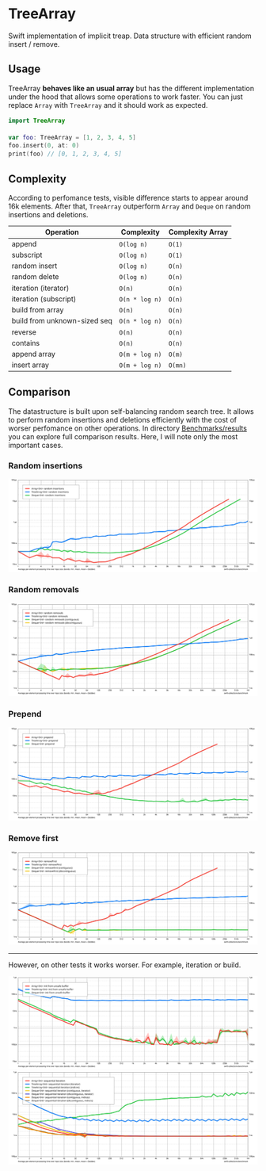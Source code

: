 # TreeArray

Swift implementation of implicit treap. Data structure with efficient random insert / remove.

## Usage

TreeArray **behaves like an usual array** but has the different implementation under the hood that allows some operations to work faster. You can just replace `Array` with `TreeArray` and it should work as expected.

```swift
import TreeArray

var foo: TreeArray = [1, 2, 3, 4, 5]
foo.insert(0, at: 0)
print(foo) // [0, 1, 2, 3, 4, 5]
```

## Complexity

According to perfomance tests, visible difference starts to appear around 16k elements. After that, `TreeArray` outperform `Array` and `Deque` on random insertions and deletions.

| **Operation**                | **Complexity** | **Complexity Array** |
|------------------------------|----------------|----------------------|
| append                       | `O(log n)`     | `O(1)`               |
| subscript                    | `O(log n)`     | `O(1)`               |
| random insert                | `O(log n)`     | `O(n)`               |
| random delete                | `O(log n)`     | `O(n)`               |
| iteration (iterator)         | `O(n)`         | `O(n)`               |
| iteration (subscript)        | `O(n * log n)` | `O(n)`               |
| build from array             | `O(n)`         | `O(n)`               |
| build from unknown-sized seq | `O(n * log n)` | `O(n)`               |
| reverse                      | `O(n)`         | `O(n)`               |
| contains                     | `O(n)`         | `O(n)`               |
| append array                 | `O(m + log n)` | `O(m)`               |
| insert array                 | `O(m + log n)` | `O(mn)`              |

## Comparison

The datastructure is built upon self-balancing random search tree. It allows to perform random insertions and deletions efficiently with the cost of worser perfomance on other operations. In directory [Benchmarks/results](Benchmarks/results) you can explore full comparison results. Here, I will note only the most important cases.

### Random insertions
![](Benchmarks/results/Results/17%20random%20insertions.svg)

### Random removals

![](Benchmarks/results/Results/21%20random%20removals.svg)

### Prepend

![](Benchmarks/results/Results/13%20prepend.svg)

### Remove first

![](Benchmarks/results/Results/20%20removeFirst.svg)

<hr>

However, on other tests it works worser. For example, iteration or build.

![](Benchmarks/results/Results/02%20init%20from%20unsafe%20buffer.svg)
![](Benchmarks/results/Results/03%20sequential%20iteration.svg)

